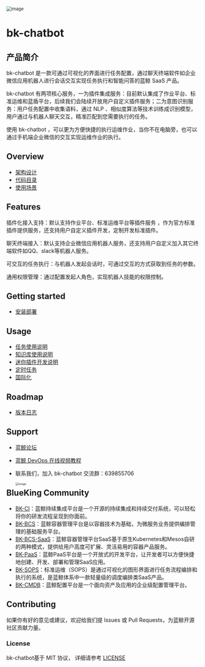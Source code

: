 <img src="docs/resource/img/bk-chatbot-zh.png" alt="image" style="zoom: 80%;" />

# bk-chatbot

## 产品简介

bk-chatbot 是一款可通过可视化的界面进行任务配置，通过聊天终端软件如企业微信应用机器人进行会话交互实现任务执行和智能问答的蓝鲸 SaaS 产品。

bk-chatbot 有两项核心服务，一为插件集成服务：目前默认集成了作业平台、标准运维和蓝盾平台，后续我们会陆续开放用户自定义插件服务；二为意图识别服务：用户任务配置中收集语料，通过 NLP 、相似度算法等技术训练成识别模型，用户通过与机器人聊天交互，精准匹配到您需要执行的任务。

使用 bk-chatbot ，可以更为方便快捷的执行运维作业，当你不在电脑旁，也可以通过手机端企业微信的交互实现运维作业的执行。

## Overview

- [架构设计](docs/architecture.md)
- [代码目录](docs/code_structure.md)
- [使用场景](docs/usecase.md)

## Features

插件化接入支持：默认支持作业平台、标准运维平台等插件服务 ，作为官方标准插件提供服务，还支持用户自定义插件开发，定制开发标准插件。

聊天终端接入：默认支持企业微信应用机器人服务，还支持用户自定义加入其它终端软件如QQ、slack等机器人服务。

可交互的任务执行：与机器人发起会话时，可通过交互的方式获取到任务的参数。

通用权限管理：通过配置发起人角色，实现机器人技能的权限控制。

## Getting started

- [安装部署](docs/deploy.md)

## Usage

- [任务使用说明](docs/usage.md)
- [知识库使用说明](docs/knowledge.md)
- [迷你插件开发说明](docs/plugin.md)
- [定时任务](docs/timer.md)
- [国际化](docs/i18n.md)

## Roadmap

- [版本日志](docs/release.md)

## Support

- [蓝鲸论坛](https://bk.tencent.com/s-mart/community/)

- [蓝鲸 DevOps 在线视频教程](https://cloud.tencent.com/developer/edu/major-100008)

- 联系我们，加入 bk-chatbot 交流群：639855706

  <img src="docs/resource/img/qq_group.png" alt="image" style="float:left;zoom: 50%;" />

## BlueKing Community

- [BK-CI](https://github.com/Tencent/bk-ci)：蓝鲸持续集成平台是一个开源的持续集成和持续交付系统，可以轻松将你的研发流程呈现到你面前。
- [BK-BCS](https://github.com/Tencent/bk-bcs)：蓝鲸容器管理平台是以容器技术为基础，为微服务业务提供编排管理的基础服务平台。
- [BK-BCS-SaaS](https://github.com/Tencent/bk-bcs-saas)：蓝鲸容器管理平台SaaS基于原生Kubernetes和Mesos自研的两种模式，提供给用户高度可扩展、灵活易用的容器产品服务。
- [BK-PaaS](https://github.com/Tencent/bk-PaaS)：蓝鲸PaaS平台是一个开放式的开发平台，让开发者可以方便快捷地创建、开发、部署和管理SaaS应用。
- [BK-SOPS](https://github.com/Tencent/bk-sops)：标准运维（SOPS）是通过可视化的图形界面进行任务流程编排和执行的系统，是蓝鲸体系中一款轻量级的调度编排类SaaS产品。
- [BK-CMDB](https://github.com/Tencent/bk-cmdb)：蓝鲸配置平台是一个面向资产及应用的企业级配置管理平台。

## Contributing

如果你有好的意见或建议，欢迎给我们提 Issues 或 Pull Requests，为蓝鲸开源社区贡献力量。

### License

bk-chatbot基于 MIT 协议， 详细请参考 [LICENSE](https://github.com/TencentBlueKing/bk-chatbot/tree/master/LICENSE)
